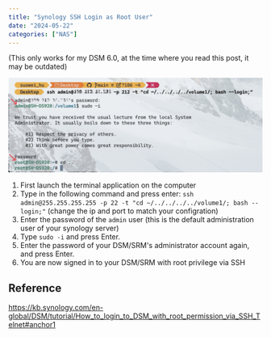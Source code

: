 ```yaml
---
title: "Synology SSH Login as Root User"
date: "2024-05-22"
categories: ["NAS"]
---
```


(This only works for my DSM 6.0, at the time where you read this post, it may be outdated)

![2024-05-22T155351](2024-05-22T155351.jpg)


1. First launch the terminal application on the computer
2. Type in the following command and press enter: `ssh admin@255.255.255.255 -p 22 -t "cd ~/../../../../volume1/; bash --login;"` (change the ip and port to match your configration)
3. Enter the password of the `admin` user (this is the default administration user of your synology server)
4. Type `sudo -i` and press Enter.
5. Enter the password of your DSM/SRM's administrator account again, and press Enter.
6. You are now signed in to your DSM/SRM with root privilege via SSH



## Reference
https://kb.synology.com/en-global/DSM/tutorial/How_to_login_to_DSM_with_root_permission_via_SSH_Telnet#anchor1